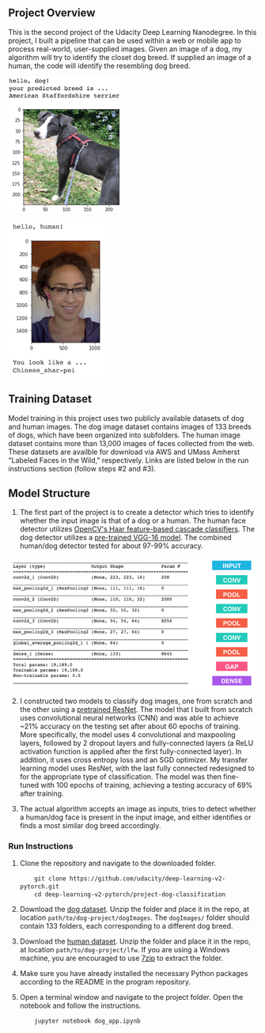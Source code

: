 [//]: # (Image References)

[image1]: ./images/sample_dog_output.png "Sample Output"
[image2]: ./images/sample_cnn.png "VGG-16 Model Layers"
[image3]: ./images/sample_human_output.png "VGG16 Model Figure"


## Project Overview

This is the second project of the Udacity Deep Learning Nanodegree. In this project, I built a pipeline that can be used within a web or 
mobile app to process real-world, user-supplied images.  Given an image of a dog, my algorithm will try to identify the closet dog breed. 
If supplied an image of a human, the code will identify the resembling dog breed.  

![Sample Output][image1]

![Sample Output][image3]

## Training Dataset

Model training in this project uses two publicly available datasets of dog and human images. The dog image dataset contains images of 133 breeds of dogs, 
which have been organized into subfolders. The human image dataset contains more than 13,000 images of faces collected from the web. These datasets are 
availble for download via AWS and UMass Amherst "Labeled Faces in the Wild," respectively. Links are listed below in the run instructions section (follow 
steps #2 and #3).

## Model Structure

1. The first part of the project is to create a detector which tries to identify whether the input image is that of a dog or a human. The human face detector
utilizes [OpenCV's Haar feature-based cascade classifiers](https://docs.opencv.org/trunk/d7/d8b/tutorial_py_face_detection.html). The dog detector utilizes 
a [pre-trained VGG-16 model](https://pytorch.org/hub/pytorch_vision_vgg/). The combined human/dog detector tested for about 97-99% accuracy.

![VGG-16 Architecture][image2]

2. I constructed two models to classify dog images, one from scratch and the other using a [pretrained ResNet](https://pytorch.org/hub/pytorch_vision_resnet/). 
The model that I built from scratch uses convolutional neural networks (CNN) and was able to achieve ~21% accuracy on the testing set after about 60 epochs of 
training. More specifically, the model uses 4 convolutional and maxpooling layers, followed by 2 dropout layers and fully-connected layers (a ReLU activation
function is applied after the first fully-connected layer). In addition, it uses cross entropy loss and an SGD optimizer.
My transfer learning model uses ResNet, with the last fully connected redesigned to for the appropriate type of classification. The model was then fine-tuned with
100 epochs of training, achieving a testing accuracy of 69% after training.

3. The actual algorithm accepts an image as inputs, tries to detect whether a human/dog face is present in the input image, and either identifies or finds a 
most similar dog breed accordingly.

### Run Instructions

1. Clone the repository and navigate to the downloaded folder.
	
	```	
		git clone https://github.com/udacity/deep-learning-v2-pytorch.git
		cd deep-learning-v2-pytorch/project-dog-classification
	```
2. Download the [dog dataset](https://s3-us-west-1.amazonaws.com/udacity-aind/dog-project/dogImages.zip).  Unzip the folder and place it in the repo, at location `path/to/dog-project/dogImages`.  The `dogImages/` folder should contain 133 folders, each corresponding to a different dog breed.
3. Download the [human dataset](http://vis-www.cs.umass.edu/lfw/lfw.tgz).  Unzip the folder and place it in the repo, at location `path/to/dog-project/lfw`.  If you are using a Windows machine, you are encouraged to use [7zip](http://www.7-zip.org/) to extract the folder. 
4. Make sure you have already installed the necessary Python packages according to the README in the program repository.
5. Open a terminal window and navigate to the project folder. Open the notebook and follow the instructions.
	
	```
		jupyter notebook dog_app.ipynb
	```
